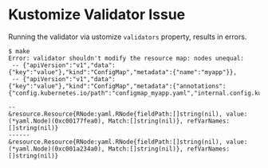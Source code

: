 # Kustomize Validator Issue

Running the validator via ustomize `validators` property, results in errors.

```console
$ make
Error: validator shouldn't modify the resource map: nodes unequal: 
 -- {"apiVersion":"v1","data":{"key":"value"},"kind":"ConfigMap","metadata":{"name":"myapp"}},
 -- {"apiVersion":"v1","data":{"key":"value"},"kind":"ConfigMap","metadata":{"annotations":{"config.kubernetes.io/path":"configmap_myapp.yaml","internal.config.kubernetes.io/path":"configmap_myapp.yaml"},"name":"myapp"}}

--
&resource.Resource{RNode:yaml.RNode{fieldPath:[]string(nil), value:(*yaml.Node)(0xc00177fea0), Match:[]string(nil)}, refVarNames:[]string(nil)}
------
&resource.Resource{RNode:yaml.RNode{fieldPath:[]string(nil), value:(*yaml.Node)(0xc001a234a0), Match:[]string(nil)}, refVarNames:[]string(nil)}
```
